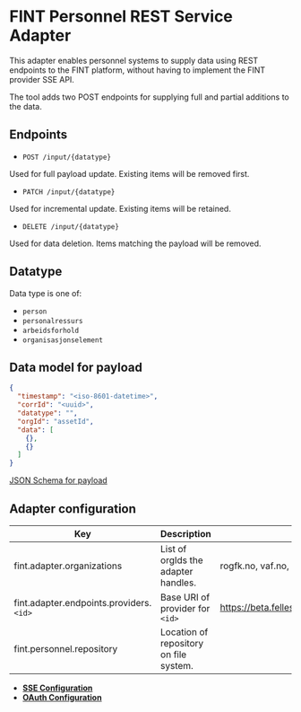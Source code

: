 # FINT Personnel REST Service Adapter

This adapter enables personnel systems to supply data using REST endpoints to the FINT platform, without having to implement the FINT provider SSE API.

The tool adds two POST endpoints for supplying full and partial additions to the data.

## Endpoints

- `POST /input/{datatype}`

Used for full payload update.  Existing items will be removed first.

- `PATCH /input/{datatype}`

Used for incremental update.  Existing items will be retained.

- `DELETE /input/{datatype}`

Used for data deletion.  Items matching the payload will be removed.

## Datatype

Data type is one of:

- `person`
- `personalressurs`
- `arbeidsforhold`
- `organisasjonselement`

## Data model for payload

```json
{
  "timestamp": "<iso-8601-datetime>",
  "corrId": "<uuid>",
  "datatype": "",
  "orgId": "assetId",
  "data": [
    {},
    {}
  ]
}
```

[JSON Schema for payload](src/main/resources/json/input.json)

## Adapter configuration
| Key | Description | Example |
|-----|-------------|---------|
| fint.adapter.organizations | List of orgIds the adapter handles. | rogfk.no, vaf.no, ofk.no |
| fint.adapter.endpoints.providers.`<id>` | Base URI of provider for `<id>` | https://beta.felleskomponent.no/administrasjon/personal/provider |
| fint.personnel.repository | Location of repository on file system. | |

- **[SSE Configuration](https://github.com/FINTlibs/fint-sse#sse-configuration)**
- **[OAuth Configuration](https://github.com/FINTlibs/fint-sse#oauth-configuration)** 
